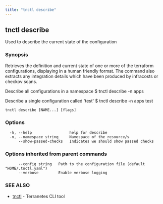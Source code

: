 ```yaml
---
title: "tnctl describe"
---
```

## tnctl describe

Used to describe the current state of the configuration

### Synopsis

Retrieves the definition and current state of one or more of the
terraform configurations, displaying in a human friendly format.
The command also extracts any integration details which have been
produced by infracosts or checkov scans.

Describe all configurations in a namespace
$ tnctl describe -n apps

Describe a single configuration called 'test'
$ tnctl describe -n apps test


```
tnctl describe [NAME...] [flags]
```

### Options

```
  -h, --help                 help for describe
  -n, --namespace string     Namespace of the resource/s
      --show-passed-checks   Indicates we should show passed checks
```

### Options inherited from parent commands

```
      --config string   Path to the configuration file (default "HOME/.tnctl.yaml")
      --verbose         Enable verbose logging
```

### SEE ALSO

* [tnctl](../tnctl)	 - Terranetes CLI tool

